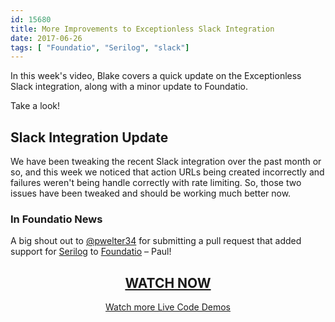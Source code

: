 ```yaml
---
id: 15680
title: More Improvements to Exceptionless Slack Integration
date: 2017-06-26
tags: [ "Foundatio", "Serilog", "slack"]
---
```


In this week's video, Blake covers a quick update on the Exceptionless Slack integration, along with a minor update to Foundatio.

Take a look!<!--more-->

## Slack Integration Update

We have been tweaking the recent Slack integration over the past month or so, and this week we noticed that action URLs being created incorrectly and failures weren't being handle correctly with rate limiting. So, those two issues have been tweaked and should be working much better now.

### In Foundatio News

A big shout out to [@pwelter34](https://github.com/pwelter34) for submitting a pull request that added support for [Serilog](https://serilog.net/) to [Foundatio](https://github.com/FoundatioFx) &#8211; Paul!

<h2 style="text-align: center;">
  <a href="https://youtu.be/k4CMOk5lpVw">WATCH NOW</a>
</h2>

<p style="text-align: center;">
  <a href="/category/weekly-updates/">Watch more Live Code Demos</a>
</p>
